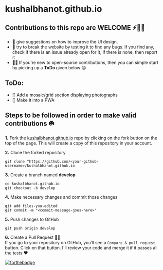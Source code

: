 # kushalbhanot.github.io

## Contributions to this repo are WELCOME ⚡️🙌🏻
- :art: give suggestions on how to improve the UI design.
- :hammer: try to break the website by testing it to find any bugs. If you find any, check if there is an issue already open for it, if there is none, then report it 
- 🤸🏻 If you're new to open-source contributions, then you can simple start by picking up a **ToDo** given below 😊

## ToDo:
- [] Add a mosaic/grid section displaying photographs
- [] Make it into a PWA


## Steps to be followed in order to make valid contributions ☘️

**1.** Fork the [kushalbhanot.github.io](https://github.com/KushalBhanot/kushalbhanot.github.io) repo by clicking on the fork button on the top of the page. This will create a copy of this repository in your account.

**2.** Clone the forked repository

	git clone "https://github.com/<your-github-username>/kushalbhanot.github.io
	
**3.** Create a branch named **develop**

	cd kushalbhanot.github.io
	git checkout -b develop
	
**4.** Make necessary changes and commit those changes

	git add files-you-edited
	git commit -m "<commit-message-goes-here>"
	
**5.** Push changes to GitHub

	git push origin develop
	
**6.** Create a Pull Request 🤟🏻 
	<br>If you go to your repository on GitHub, you’ll see a `Compare & pull request` button. Click on that button. I'll review your code and merge it if it passes all the tests ❤️

[![forthebadge](https://forthebadge.com/images/badges/built-with-love.svg)](https://github.com/KushalBhanot)

